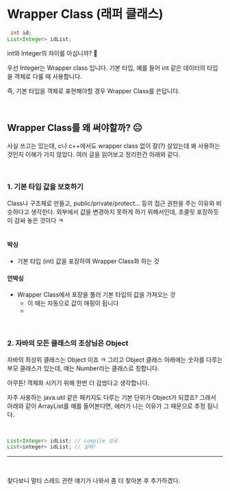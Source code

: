 # Wrapper Class (래퍼 클래스)


``` java
 int id;
List<Integer> idList;
```
int와 Integer의 차이를 아십니까? 🫥

우선 Integer는 Wrapper class 입니다.
기본 타입, 예를 들어 int 같은 데이터의 타입을 객체로 다룰 때 사용합니다.

즉, 기본 타입을 객체로 표현해야할 경우 Wrapper Class를 쓴답니다.

<br>

## Wrapper Class를 왜 써야할까? 😐
사실 쓰고는 있는데, c나 c++에서도 wrapper class 없이 잘(?) 살았는데 왜 사용하는 것인지 이해가 가지 않았다.
여러 글을 읽어보고 정리한건 아래와 같다.

<br>

### 1. 기본 타입 값을 보호하기
Class나 구조체로 만들고, public/private/protect... 등의 접근 권한을 주는 이유와 비슷하다고 생각한다.
외부에서 값을 변경하지 못하게 하기 위해서인데, 초콜릿 포장하듯이 감싸 놓은 것이다 ㅋ
<br>
<br>

#### 박싱
- 기본 타입 (int) 값을 포장하여 Wrapper Class화 하는 것
#### 언박싱
- Wrapper Class에서 포장을 풀러 기본 타입의 값을 가져오는 것
  - 이 때는 자동으로 값이 매핑이 됩니다
  - 
<br>

### 2. 자바의 모든 클래스의 조상님은 Object
자바의 최상위 클래스는 Object 이죠 ㅋ 
그리고  Object 클래스 아래에는 숫자를 다루는 부모 클래스가 있는데, 얘는 Number라는 클래스로 칭합니다.

아무튼! 객체화 시키기 위해 한번 더 감쌌다고 생각합니다.

자주 사용하는 java.util 같은 패키지도 다루는 기본 단위가 Object가 되겠죠?
그래서 아래와 같이 ArrayList를 예를 들어본다면, 에러가 나는 이유가 그 때문으로 추정 됩니다.

<br>

```java
List<Integer> idList; // compile 성공
List<integer> idList; // 실패!
```

---
<br>

찾다보니 멀티 스레드 관련 얘기가 나와서 좀 더 찾아본 후 추가하겠다.